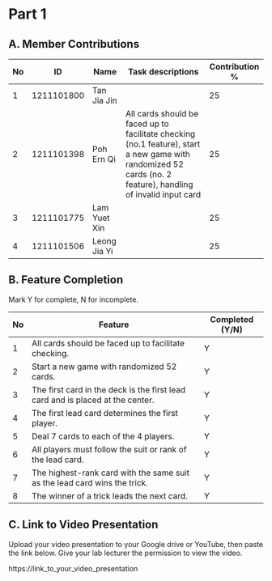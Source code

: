 # Part 1

## A. Member Contributions

No | ID         | Name | Task descriptions | Contribution %
-- | ---------- | ---- | ----------------- | --------------
1  | 1211101800 |Tan Jia Jin   |                | 25
2  | 1211101398 |Poh Ern Qi      |All cards should be faced up to facilitate checking (no.1 feature), start a new game with randomized 52 cards (no. 2 feature), handling of invalid input card                         | 25
3  | 1211101775 |Lam Yuet Xin      |                   |25
4  | 1211101506 |Leong Jia Yi      |                   |25


## B. Feature Completion

Mark Y for complete, N for incomplete.

No | Feature                                                                         | Completed (Y/N)
-- | ------------------------------------------------------------------------------- | ---------------
1  | All cards should be faced up to facilitate checking.                            |    Y
2  | Start a new game with randomized 52 cards.                                      |    Y
3  | The first card in the deck is the first lead card and is placed at the center.  |    Y
4  | The first lead card determines the first player.                                |    Y
5  | Deal 7 cards to each of the 4 players.                                          |    Y
6  | All players must follow the suit or rank of the lead card.                      |    Y
7  | The highest-rank card with the same suit as the lead card wins the trick.       |    Y
8  | The winner of a trick leads the next card.                                      |    Y


## C. Link to Video Presentation

Upload your video presentation to your Google drive or YouTube, then paste the link below. Give your lab lecturer the permission to view the video.

https://link_to_your_video_presentation

